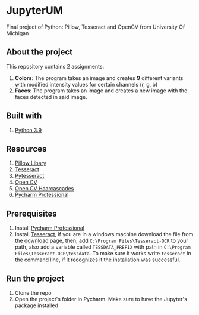 # JupyterUM
 Final project of Python: Pillow, Tesseract and OpenCV from University Of Michigan

## About the project
 This repository contains 2 assignments:
 1. **Colors**: The program takes an image and creates **9** different variants with modified intensity values for certain channels (r, g, b)
 2. **Faces**: The program takes an image and creates a new image with the faces detected in said image.

## Built with
1. [Python 3.9](https://docs.python.org/3.9/whatsnew/3.9.html)

## Resources
1. [Pillow Libary](https://pypi.org/project/Pillow/)
2. [Tesseract](https://github.com/tesseract-ocr/tesseract/wiki#windows)
3. [Pytesseract](https://pypi.org/project/pytesseract/)
4. [Open CV](https://pypi.org/project/opencv-python/)
5. [Open CV Haarcascades](https://github.com/opencv/opencv/tree/master/data/haarcascades)
6. [Pycharm Professional](https://www.jetbrains.com/es-es/pycharm/download/#section=windows)

## Prerequisites
1. Install [Pycharm Professional](https://www.jetbrains.com/es-es/pycharm/download/#section=windows)
2. Install [Tesseract](https://github.com/tesseract-ocr/tesseract/wiki#windows), if you are in a windows machine download the file from the [download](https://github.com/tesseract-ocr/tesseract/wiki/Downloads) page, then, add `C:\Program Files\Tesseract-OCR` to your path, also add a variable called `TESSDATA_PREFIX` with path in `C:\Program Files\Tesseract-OCR\tessdata`. To make sure it works write `tesseract` in the command line, if it recognizes it the installation was successful.

## Run the project
1. Clone the repo
2. Open the project's folder in Pycharm. Make sure to have the Jupyter's package installed
